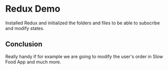 # Redux Demo

Installed Redux and initialized the folders and files to be able to subscribe and modify states. 

## Conclusion

Really handy if for example we are going to modify the user's order in Slow Food App and much more.



